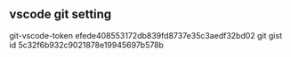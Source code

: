 ## vscode git setting
git-vscode-token efede408553172db839fd8737e35c3aedf32bd02 
git gist id 5c32f6b932c9021878e19945697b578b